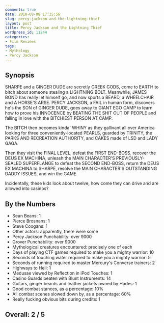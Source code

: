 ```yaml
---
comments: true
date: 2010-08-08 17:35:56
slug: percy-jackson-and-the-lightning-thief
layout: post
title: Percy Jackson and the Lightning Thief
wordpress_id: 11244
categories:
- Film Reviews
tags:
- Mythology
- Percy Jackson
---
```


## Synopsis

SHARPE and a GINGER DUDE are secretly GREEK GODS, come to EARTH to bitch about someone stealing a LIGHTNING BOLT.  Meanwhile, JAMES BOND has really let himself go, and now sports a BEARD, a WHEELCHAIR and A HORSE'S ARSE.  PERCY JACKSON, a FAIL in human form, discovers he's the SON of GINGER DUDE, goes away to GIANT EGO CAMP to learn how to prove his INNOCENCE by BEATING THE SHIT OUT OF PEOPLE and falling in love with the BITCHIEST PERSON AT CAMP.

The BITCH then becomes kinda' WHINY as they gallivant all over America looking for three conveniently-located PEARLS, guarded by TRINITY, the PARKS AND RECREATION AUTHORITY, and CAKES made of LSD and LADY GAGA.

Then they visit the FINAL LEVEL, defeat the FIRST END-BOSS, recover the DEUS EX MACHINA, unleash the MAIN CHARACTER'S PREVIOUSLY-SEALED SUPERFLANGE to defeat the SECOND END-BOSS, return the DEUS EX MACHINA to SHARPE, resolve the MAIN CHARACTER'S OUTSTANDING DADDY ISSUES, and win the GAME.

Incidentally, these kids look about twelve, how come they can drive and are allowed into casinos?

## By the Numbers

  * Sean Beans: 1
  * Pierce Brosnans: 1
  * Steve Coogans: 1
  * Other actors: apparently, there were some
  * Percy Jackson Punchability: over 9000
  * Grover Punchability: over 9000
  * Mythological creatures encountered: precisely one of each
  * Days of playing CTF games required to make you a mighty warrior: 10
  * Seconds of touching water required to make you a mighty warrior: 5
  * Seconds of running required to master Mercury's Converse trainers: 2
  * Highways to Hell: 1
  * Medusae viewed by Reflection in iPod Touches: 1
  * Casino Guards beaten with Blunt Instruments: 14
  * Guitars, ginger beards and leather jackets owned by Hades: 1
  * Good combat stances, as a percentage: 10%
  * All combat scenes slowed down by, as a percentage: 60%
  * Really fucking obvious bits during credits: 1

## Overall: 2 / 5
